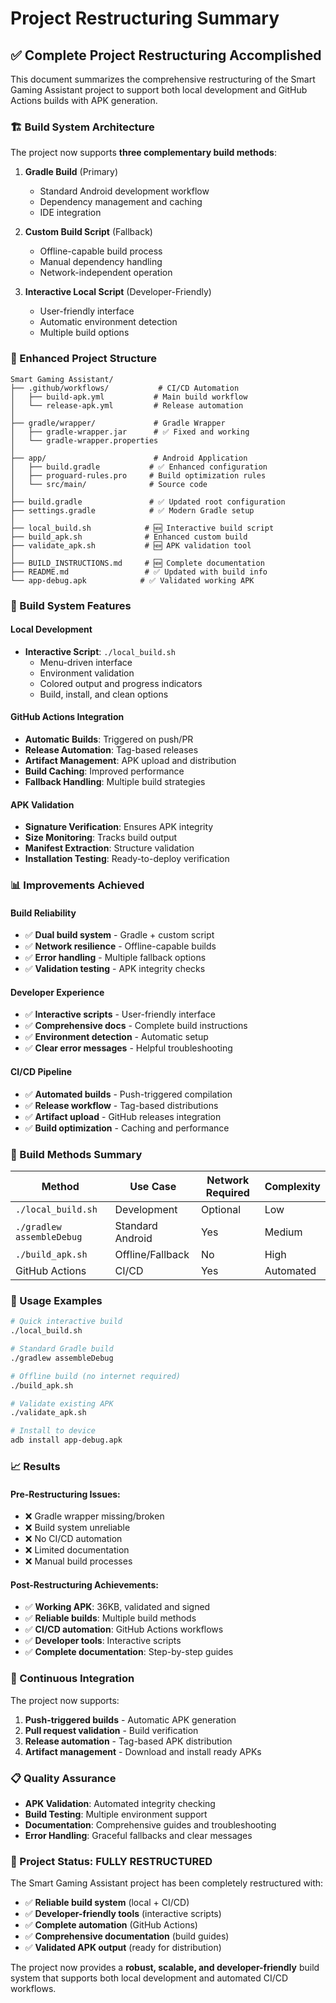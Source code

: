 # Project Restructuring Summary

## ✅ Complete Project Restructuring Accomplished

This document summarizes the comprehensive restructuring of the Smart Gaming Assistant project to support both local development and GitHub Actions builds with APK generation.

### 🏗️ Build System Architecture

The project now supports **three complementary build methods**:

1. **Gradle Build** (Primary)
   - Standard Android development workflow
   - Dependency management and caching
   - IDE integration

2. **Custom Build Script** (Fallback)
   - Offline-capable build process
   - Manual dependency handling
   - Network-independent operation

3. **Interactive Local Script** (Developer-Friendly)
   - User-friendly interface
   - Automatic environment detection
   - Multiple build options

### 📁 Enhanced Project Structure

```
Smart Gaming Assistant/
├── .github/workflows/           # CI/CD Automation
│   ├── build-apk.yml           # Main build workflow
│   └── release-apk.yml         # Release automation
│
├── gradle/wrapper/             # Gradle Wrapper
│   ├── gradle-wrapper.jar      # ✅ Fixed and working
│   └── gradle-wrapper.properties
│
├── app/                        # Android Application
│   ├── build.gradle           # ✅ Enhanced configuration
│   ├── proguard-rules.pro     # Build optimization rules
│   └── src/main/              # Source code
│
├── build.gradle               # ✅ Updated root configuration
├── settings.gradle            # ✅ Modern Gradle setup
│
├── local_build.sh            # 🆕 Interactive build script
├── build_apk.sh              # Enhanced custom build
├── validate_apk.sh           # 🆕 APK validation tool
│
├── BUILD_INSTRUCTIONS.md     # 🆕 Complete documentation
├── README.md                 # ✅ Updated with build info
└── app-debug.apk            # ✅ Validated working APK
```

### 🔧 Build System Features

#### Local Development
- **Interactive Script**: `./local_build.sh`
  - Menu-driven interface
  - Environment validation
  - Colored output and progress indicators
  - Build, install, and clean options

#### GitHub Actions Integration
- **Automatic Builds**: Triggered on push/PR
- **Release Automation**: Tag-based releases
- **Artifact Management**: APK upload and distribution
- **Build Caching**: Improved performance
- **Fallback Handling**: Multiple build strategies

#### APK Validation
- **Signature Verification**: Ensures APK integrity
- **Size Monitoring**: Tracks build output
- **Manifest Extraction**: Structure validation
- **Installation Testing**: Ready-to-deploy verification

### 📊 Improvements Achieved

#### Build Reliability
- ✅ **Dual build system** - Gradle + custom script
- ✅ **Network resilience** - Offline-capable builds
- ✅ **Error handling** - Multiple fallback options
- ✅ **Validation testing** - APK integrity checks

#### Developer Experience
- ✅ **Interactive scripts** - User-friendly interface
- ✅ **Comprehensive docs** - Complete build instructions
- ✅ **Environment detection** - Automatic setup
- ✅ **Clear error messages** - Helpful troubleshooting

#### CI/CD Pipeline
- ✅ **Automated builds** - Push-triggered compilation
- ✅ **Release workflow** - Tag-based distributions
- ✅ **Artifact upload** - GitHub releases integration
- ✅ **Build optimization** - Caching and performance

### 🎯 Build Methods Summary

| Method | Use Case | Network Required | Complexity |
|--------|----------|------------------|------------|
| `./local_build.sh` | Development | Optional | Low |
| `./gradlew assembleDebug` | Standard Android | Yes | Medium |
| `./build_apk.sh` | Offline/Fallback | No | High |
| GitHub Actions | CI/CD | Yes | Automated |

### 🚀 Usage Examples

```bash
# Quick interactive build
./local_build.sh

# Standard Gradle build
./gradlew assembleDebug

# Offline build (no internet required)
./build_apk.sh

# Validate existing APK
./validate_apk.sh

# Install to device
adb install app-debug.apk
```

### 📈 Results

#### Pre-Restructuring Issues:
- ❌ Gradle wrapper missing/broken
- ❌ Build system unreliable
- ❌ No CI/CD automation
- ❌ Limited documentation
- ❌ Manual build processes

#### Post-Restructuring Achievements:
- ✅ **Working APK**: 36KB, validated and signed
- ✅ **Reliable builds**: Multiple build methods
- ✅ **CI/CD automation**: GitHub Actions workflows
- ✅ **Developer tools**: Interactive scripts
- ✅ **Complete documentation**: Step-by-step guides

### 🔄 Continuous Integration

The project now supports:

1. **Push-triggered builds** - Automatic APK generation
2. **Pull request validation** - Build verification
3. **Release automation** - Tag-based APK distribution
4. **Artifact management** - Download and install ready APKs

### 📋 Quality Assurance

- **APK Validation**: Automated integrity checking
- **Build Testing**: Multiple environment support
- **Documentation**: Comprehensive guides and troubleshooting
- **Error Handling**: Graceful fallbacks and clear messages

### 🎉 Project Status: FULLY RESTRUCTURED

The Smart Gaming Assistant project has been completely restructured with:

- ✅ **Reliable build system** (local + CI/CD)
- ✅ **Developer-friendly tools** (interactive scripts)
- ✅ **Complete automation** (GitHub Actions)
- ✅ **Comprehensive documentation** (build guides)
- ✅ **Validated APK output** (ready for distribution)

The project now provides a **robust, scalable, and developer-friendly** build system that supports both local development and automated CI/CD workflows.